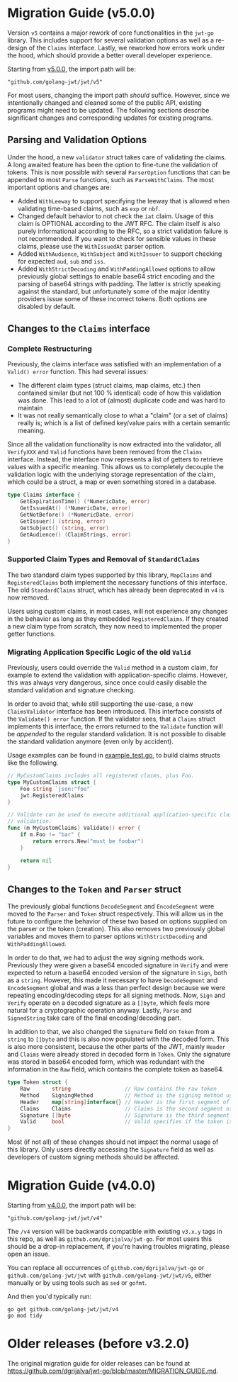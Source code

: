 # Migration Guide (v5.0.0)

Version `v5` contains a major rework of core functionalities in the `jwt-go` library. This includes support for several
validation options as well as a re-design of the `Claims` interface. Lastly, we reworked how errors work under the hood,
which should provide a better overall developer experience.

Starting from [v5.0.0](https://github.com/golang-jwt/jwt/releases/tag/v5.0.0), the import path will be:

    "github.com/golang-jwt/jwt/v5"

For most users, changing the import path *should* suffice. However, since we intentionally changed and cleaned some of
the public API, existing programs might need to be updated. The following sections describe significant changes
and corresponding updates for existing programs.

## Parsing and Validation Options

Under the hood, a new `validator` struct takes care of validating the claims. A long awaited feature has been the option
to fine-tune the validation of tokens. This is now possible with several `ParserOption` functions that can be appended
to most `Parse` functions, such as `ParseWithClaims`. The most important options and changes are:
  * Added `WithLeeway` to support specifying the leeway that is allowed when validating time-based claims, such as `exp` or `nbf`.
  * Changed default behavior to not check the `iat` claim. Usage of this claim is OPTIONAL according to the JWT RFC. The claim itself is also purely informational according to the RFC, so a strict validation failure is not recommended. If you want to check for sensible values in these claims, please use the `WithIssuedAt` parser option.
  * Added `WithAudience`, `WithSubject` and `WithIssuer` to support checking for expected `aud`, `sub` and `iss`.
  * Added `WithStrictDecoding` and `WithPaddingAllowed` options to allow previously global settings to enable base64 strict encoding and the parsing of base64 strings with padding. The latter is strictly speaking against the standard, but unfortunately some of the major identity providers issue some of these incorrect tokens. Both options are disabled by default.

## Changes to the `Claims` interface

### Complete Restructuring

Previously, the claims interface was satisfied with an implementation of a `Valid() error` function. This had several issues:
  * The different claim types (struct claims, map claims, etc.) then contained similar (but not 100 % identical) code of how this validation was done. This lead to a lot of (almost) duplicate code and was hard to maintain
  * It was not really semantically close to what a "claim" (or a set of claims) really is; which is a list of defined key/value pairs with a certain semantic meaning.

Since all the validation functionality is now extracted into the validator, all `VerifyXXX` and `Valid` functions have been removed from the `Claims` interface. Instead, the interface now represents a list of getters to retrieve values with a specific meaning. This allows us to completely decouple the validation logic with the underlying storage representation of the claim, which could be a struct, a map or even something stored in a database.

```go
type Claims interface {
	GetExpirationTime() (*NumericDate, error)
	GetIssuedAt() (*NumericDate, error)
	GetNotBefore() (*NumericDate, error)
	GetIssuer() (string, error)
	GetSubject() (string, error)
	GetAudience() (ClaimStrings, error)
}
```

### Supported Claim Types and Removal of `StandardClaims`

The two standard claim types supported by this library, `MapClaims` and `RegisteredClaims` both implement the necessary functions of this interface. The old `StandardClaims` struct, which has already been deprecated in `v4` is now removed.

Users using custom claims, in most cases, will not experience any changes in the behavior as long as they embedded
`RegisteredClaims`. If they created a new claim type from scratch, they now need to implemented the proper getter
functions.

### Migrating Application Specific Logic of the old `Valid`

Previously, users could override the `Valid` method in a custom claim, for example to extend the validation with application-specific claims. However, this was always very dangerous, since once could easily disable the standard validation and signature checking.

In order to avoid that, while still supporting the use-case, a new `ClaimsValidator` interface has been introduced. This interface consists of the `Validate() error` function. If the validator sees, that a `Claims` struct implements this interface, the errors returned to the `Validate` function will be *appended* to the regular standard validation. It is not possible to disable the standard validation anymore (even only by accident).

Usage examples can be found in [example_test.go](./example_test.go), to build claims structs like the following.

```go
// MyCustomClaims includes all registered claims, plus Foo.
type MyCustomClaims struct {
	Foo string `json:"foo"`
	jwt.RegisteredClaims
}

// Validate can be used to execute additional application-specific claims
// validation.
func (m MyCustomClaims) Validate() error {
	if m.Foo != "bar" {
		return errors.New("must be foobar")
	}

	return nil
}
```

## Changes to the `Token` and `Parser` struct

The previously global functions `DecodeSegment` and `EncodeSegment` were moved to the `Parser` and `Token` struct respectively. This will allow us in the future to configure the behavior of these two based on options supplied on the parser or the token (creation). This also removes two previously global variables and moves them to parser options `WithStrictDecoding` and `WithPaddingAllowed`.

In order to do that, we had to adjust the way signing methods work. Previously they were given a base64 encoded signature in `Verify` and were expected to return a base64 encoded version of the signature in `Sign`, both as a `string`. However, this made it necessary to have `DecodeSegment` and `EncodeSegment` global and was a less than perfect design because we were repeating encoding/decoding steps for all signing methods. Now, `Sign` and `Verify` operate on a decoded signature as a `[]byte`, which feels more natural for a cryptographic operation anyway. Lastly, `Parse` and `SignedString` take care of the final encoding/decoding part.

In addition to that, we also changed the `Signature` field on `Token` from a `string` to `[]byte` and this is also now populated with the decoded form. This is also more consistent, because the other parts of the JWT, mainly `Header` and `Claims` were already stored in decoded form in `Token`. Only the signature was stored in base64 encoded form, which was redundant with the information in the `Raw` field, which contains the complete token as base64.

```go
type Token struct {
	Raw       string                 // Raw contains the raw token
	Method    SigningMethod          // Method is the signing method used or to be used
	Header    map[string]interface{} // Header is the first segment of the token in decoded form
	Claims    Claims                 // Claims is the second segment of the token in decoded form
	Signature []byte                 // Signature is the third segment of the token in decoded form
	Valid     bool                   // Valid specifies if the token is valid
}
```

Most (if not all) of these changes should not impact the normal usage of this library. Only users directly accessing the `Signature` field as well as developers of custom signing methods should be affected.

# Migration Guide (v4.0.0)

Starting from [v4.0.0](https://github.com/golang-jwt/jwt/releases/tag/v4.0.0), the import path will be:

    "github.com/golang-jwt/jwt/v4"

The `/v4` version will be backwards compatible with existing `v3.x.y` tags in this repo, as well as 
`github.com/dgrijalva/jwt-go`. For most users this should be a drop-in replacement, if you're having 
troubles migrating, please open an issue.

You can replace all occurrences of `github.com/dgrijalva/jwt-go` or `github.com/golang-jwt/jwt` with `github.com/golang-jwt/jwt/v5`, either manually or by using tools such as `sed` or `gofmt`.

And then you'd typically run:

```
go get github.com/golang-jwt/jwt/v4
go mod tidy
```

# Older releases (before v3.2.0)

The original migration guide for older releases can be found at https://github.com/dgrijalva/jwt-go/blob/master/MIGRATION_GUIDE.md.
